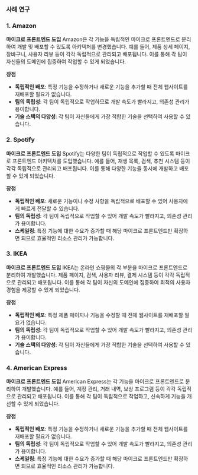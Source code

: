 ### 사례 연구

### 1. **Amazon**

**마이크로 프론트엔드 도입**
Amazon은 각 기능을 독립적인 마이크로 프론트엔드로 분리하여 개발 및 배포할 수 있도록 아키텍처를 변경했습니다. 예를 들어, 제품 상세 페이지, 장바구니, 사용자 리뷰 등이 각각 독립적으로 관리되고 배포됩니다. 이를 통해 각 팀이 자신들의 도메인에 집중하여 작업할 수 있게 되었습니다.

**장점**
- **독립적인 배포**: 특정 기능을 수정하거나 새로운 기능을 추가할 때 전체 웹사이트를 재배포할 필요가 없습니다.
- **팀의 독립성**: 각 팀이 독립적으로 작업하므로 개발 속도가 빨라지고, 의존성 관리가 용이합니다.
- **기술 스택의 다양성**: 각 팀이 자신들에게 가장 적합한 기술을 선택하여 사용할 수 있습니다.

### 2. **Spotify**

**마이크로 프론트엔드 도입**
Spotify는 다양한 팀이 독립적으로 작업할 수 있도록 마이크로 프론트엔드 아키텍처를 도입했습니다. 예를 들어, 재생 목록, 검색, 추천 시스템 등이 각각 독립적으로 관리되고 배포됩니다. 이를 통해 다양한 기능을 동시에 개발하고 배포할 수 있게 되었습니다.

**장점**
- **독립적인 배포**: 새로운 기능이나 수정 사항을 독립적으로 배포할 수 있어 사용자에게 빠르게 전달할 수 있습니다.
- **팀의 독립성**: 각 팀이 독립적으로 작업할 수 있어 개발 속도가 빨라지고, 의존성 관리가 용이합니다.
- **스케일링**: 특정 기능에 대한 수요가 증가할 때 해당 마이크로 프론트엔드만 확장하면 되므로 효율적인 리소스 관리가 가능합니다.

### 3. **IKEA**

**마이크로 프론트엔드 도입**
IKEA는 온라인 쇼핑몰의 각 부분을 마이크로 프론트엔드로 분리하여 개발했습니다. 제품 페이지, 검색, 사용자 리뷰, 결제 시스템 등이 각각 독립적으로 관리되고 배포됩니다. 이를 통해 각 팀이 자신의 도메인에 집중하여 최적의 사용자 경험을 제공할 수 있게 되었습니다.

**장점**
- **독립적인 배포**: 특정 제품 페이지나 기능을 수정할 때 전체 웹사이트를 재배포할 필요가 없습니다.
- **팀의 독립성**: 각 팀이 독립적으로 작업할 수 있어 개발 속도가 빨라지고, 의존성 관리가 용이합니다.
- **기술 스택의 다양성**: 각 팀이 자신들에게 가장 적합한 기술을 선택하여 사용할 수 있습니다.

### 4. **American Express**

**마이크로 프론트엔드 도입**
American Express는 각 기능을 마이크로 프론트엔드로 분리하여 개발했습니다. 예를 들어, 계정 관리, 거래 내역, 보상 프로그램 등이 각각 독립적으로 관리되고 배포됩니다. 이를 통해 각 팀이 독립적으로 작업하고, 신속하게 기능을 개선할 수 있게 되었습니다.

**장점**
- **독립적인 배포**: 특정 기능을 수정하거나 새로운 기능을 추가할 때 전체 웹사이트를 재배포할 필요가 없습니다.
- **팀의 독립성**: 각 팀이 독립적으로 작업할 수 있어 개발 속도가 빨라지고, 의존성 관리가 용이합니다.
- **스케일링**: 특정 기능에 대한 수요가 증가할 때 해당 마이크로 프론트엔드만 확장하면 되므로 효율적인 리소스 관리가 가능합니다.